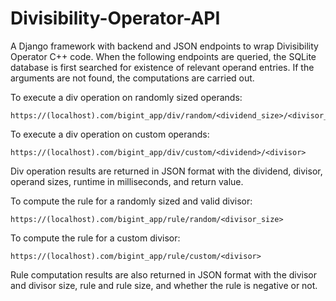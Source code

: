 # Divisibility-Operator-API
A Django framework with backend and JSON endpoints to wrap Divisibility Operator C++ code. When the following endpoints are queried, the SQLite database is first searched for existence of relevant operand entries. If the arguments are not found, the computations are carried out.

To execute a div operation on randomly sized operands:

    https://(localhost).com/bigint_app/div/random/<dividend_size>/<divisor_size>

To execute a div operation on custom operands:

    https://(localhost).com/bigint_app/div/custom/<dividend>/<divisor>

Div operation results are returned in JSON format with the dividend, divisor, operand sizes, runtime in milliseconds, and return value.

To compute the rule for a randomly sized and valid divisor:

    https://(localhost).com/bigint_app/rule/random/<divisor_size>
    
To compute the rule for a custom divisor:

    https://(localhost).com/bigint_app/rule/custom/<divisor>
    
Rule computation results are also returned in JSON format with the divisor and divisor size, rule and rule size, and whether the rule is negative or not.

